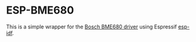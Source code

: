 # ESP-BME680

This is a simple wrapper for the [Bosch BME680 driver](https://github.com/BoschSensortec/BME680_driver) using Espressif [esp-idf](https://github.com/espressif/esp-idf).